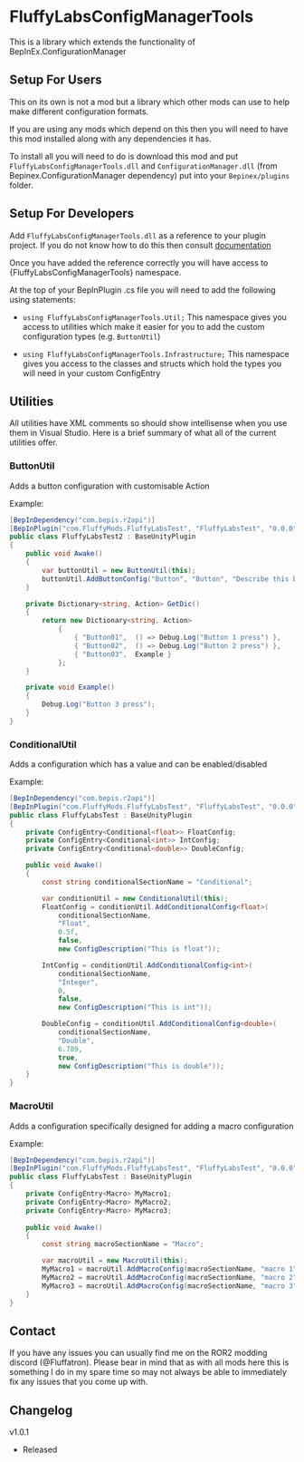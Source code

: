 ﻿# FluffyLabsConfigManagerTools

This is a library which extends the functionality of BepInEx.ConfigurationManager

## Setup For Users

This on its own is not a mod but a library which other mods can use to help make different configuration formats.

If you are using any mods which depend on this then you will need to have this mod installed along with any dependencies it has.

To install all you will need to do is download this mod and put `FluffyLabsConfigManagerTools.dll` and `ConfigurationManager.dll` (from Bepinex.ConfigurationManager dependency) put into your `Bepinex/plugins` folder.

## Setup For Developers

Add `FluffyLabsConfigManagerTools.dll` as a reference to your plugin project. If you do not know how to do this then consult [documentation](https://docs.microsoft.com/en-us/visualstudio/ide/how-to-add-or-remove-references-by-using-the-reference-manager?view=vs-2019)

Once you have added the reference correctly you will have access to {FluffyLabsConfigManagerTools} namespace.

At the top of your BepInPlugin .cs file you will need to add the following using statements:
- `using FluffyLabsConfigManagerTools.Util;`
This namespace gives you access to utilities which make it easier for you to add the custom configuration types (e.g. `ButtonUtil`)

- `using FluffyLabsConfigManagerTools.Infrastructure;`
This namespace gives you access to the classes and structs which hold the types you will need in your custom ConfigEntry

## Utilities

All utilities have XML comments so should show intellisense when you use them in Visual Studio. Here is a brief summary of what all of the current utilities offer.

### ButtonUtil
Adds a button configuration with customisable Action

Example:
```csharp
[BepInDependency("com.bepis.r2api")]
[BepInPlugin("com.FluffyMods.FluffyLabsTest", "FluffyLabsTest", "0.0.0")]
public class FluffyLabsTest2 : BaseUnityPlugin
{
	public void Awake()
	{
		var buttonUtil = new ButtonUtil(this);
		buttonUtil.AddButtonConfig("Button", "Button", "Describe this button", GetDic());        
	}

	private Dictionary<string, Action> GetDic()
	{
		return new Dictionary<string, Action>
			{
				{ "Button01",  () => Debug.Log("Button 1 press") },
				{ "Button02",  () => Debug.Log("Button 2 press") },
				{ "Button03",  Example }
			};
	}

	private void Example()
	{
		Debug.Log("Button 3 press");
	}
}
```

### ConditionalUtil
Adds a configuration which has a value and can be enabled/disabled

Example:
```csharp
[BepInDependency("com.bepis.r2api")]
[BepInPlugin("com.FluffyMods.FluffyLabsTest", "FluffyLabsTest", "0.0.0")]
public class FluffyLabsTest : BaseUnityPlugin
{
    private ConfigEntry<Conditional<float>> FloatConfig;
    private ConfigEntry<Conditional<int>> IntConfig;
    private ConfigEntry<Conditional<double>> DoubleConfig;

	public void Awake()
	{
		const string conditionalSectionName = "Conditional";

        var conditionUtil = new ConditionalUtil(this);
		FloatConfig = conditionUtil.AddConditionalConfig<float>(
			conditionalSectionName,
            "Float", 
            0.5f, 
            false, 
            new ConfigDescription("This is float"));

        IntConfig = conditionUtil.AddConditionalConfig<int>(
            conditionalSectionName,
            "Integer", 
            0, 
            false, 
            new ConfigDescription("This is int"));

        DoubleConfig = conditionUtil.AddConditionalConfig<double>(
            conditionalSectionName,
            "Double", 
            6.789, 
            true, 
            new ConfigDescription("This is double"));
	}
}   
```

### MacroUtil
Adds a configuration specifically designed for adding a macro configuration

Example:
```csharp
[BepInDependency("com.bepis.r2api")]
[BepInPlugin("com.FluffyMods.FluffyLabsTest", "FluffyLabsTest", "0.0.0")]
public class FluffyLabsTest : BaseUnityPlugin
{
    private ConfigEntry<Macro> MyMacro1;
    private ConfigEntry<Macro> MyMacro2;
    private ConfigEntry<Macro> MyMacro3;
       
    public void Awake()
    {
        const string macroSectionName = "Macro";

        var macroUtil = new MacroUtil(this);
        MyMacro1 = macroUtil.AddMacroConfig(macroSectionName, "macro 1", "description", false);
        MyMacro2 = macroUtil.AddMacroConfig(macroSectionName, "macro 2", "description", false);
        MyMacro3 = macroUtil.AddMacroConfig(macroSectionName, "macro 3", "description", true);
    }
}   
```

## Contact

If you have any issues you can usually find me on the ROR2 modding discord (@Fluffatron). Please bear in mind that as with all mods here this is something I do in my spare time so may not always be able to immediately fix any issues that you come up with. 

## Changelog

v1.0.1 
- Released